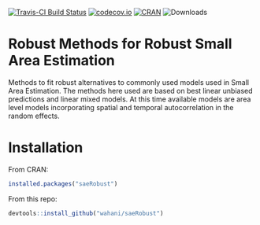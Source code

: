 [![Travis-CI Build Status](https://travis-ci.org/wahani/saeRobust.svg?branch=master)](https://travis-ci.org/wahani/saeRobust)
[![codecov.io](https://codecov.io/github/wahani/saeRobust/coverage.svg?branch=master)](https://codecov.io/github/wahani/saeRobust?branch=master)
[![CRAN](http://www.r-pkg.org/badges/version/saeRobust)](https://cran.r-project.org/package=saeRobust)
![Downloads](http://cranlogs.r-pkg.org/badges/saeRobust)

# Robust Methods for Robust Small Area Estimation

Methods to fit robust alternatives to commonly used models used in
Small Area Estimation. The methods here used are based on best linear
unbiased predictions and linear mixed models. At this time available models
are area level models incorporating spatial and temporal autocorrelation in
the random effects.


# Installation

From CRAN:


```r
installed.packages("saeRobust")
```

From this repo:


```r
devtools::install_github("wahani/saeRobust")
```


